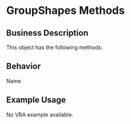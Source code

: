 # GroupShapes Methods

## Business Description
This object has the following methods:

## Behavior
Name

## Example Usage
No VBA example available.
